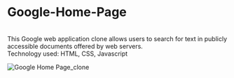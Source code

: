 # Google-Home-Page
<br>
This Google web application clone allows users to search for text in publicly accessible documents offered by web servers.
<br>
Technology used: HTML, CSS, Javascript


![Google Home Page_clone](https://github.com/AksharaGurav/Google-Home-Page/assets/87803953/9ca3a7ff-0048-423d-bc81-4c3614d0005e)
